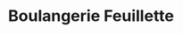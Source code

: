 ---
title: "Boulangerie Feuillette"
url: /saint-cyr-sur-loire/boulangerie-feuillette/
shop: Bäckerei
---